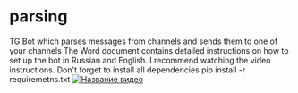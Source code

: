 # parsing
TG Bot which parses messages from channels and sends them to one of your channels
The Word document contains detailed instructions on how to set up the bot in Russian and English. I recommend watching the video instructions. Don't forget to install all dependencies pip install -r requiremetns.txt
[![Название видео](https://img.youtube.com/vi/UsbM4tsx3p8&ab/0.jpg)](https://www.youtube.com/watch?v=UsbM4tsx3p8&ab_channel=topbassmusik)
